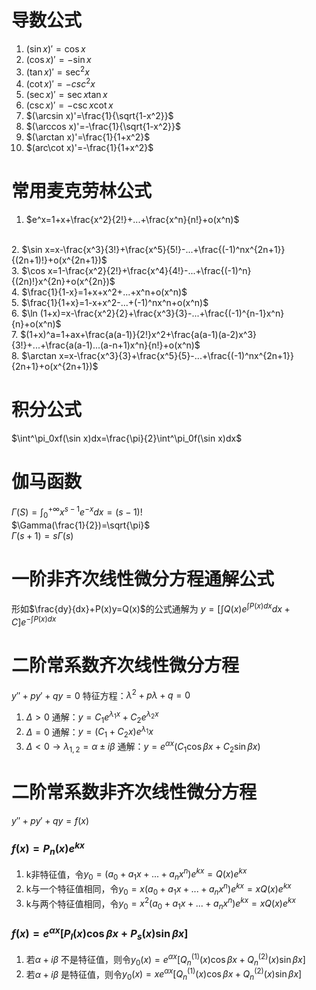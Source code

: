 # 导数公式
1. $(\sin x)'=\cos x$
2. $(\cos x)'=-\sin x$
3. $(\tan x)'=\sec^2 x$
4. $(\cot x)'=-csc^2 x$
5. $(\sec x)'=\sec x\tan x$
6. $(\csc x)'=-\csc x\cot x$
7. $(\arcsin x)'=\frac{1}{\sqrt{1-x^2}}$
8. $(\arccos x)'=-\frac{1}{\sqrt{1-x^2}}$
9. $(\arctan x)'=\frac{1}{1+x^2}$
10. $(arc\cot x)'=-\frac{1}{1+x^2}$

# 常用麦克劳林公式
1. $e^x=1+x+\frac{x^2}{2!}+...+\frac{x^n}{n!}+o(x^n)$
<br>
2. $\sin x=x-\frac{x^3}{3!}+\frac{x^5}{5!}-...+\frac{(-1)^nx^{2n+1}}{(2n+1)!}+o(x^{2n+1})$
<br>
3. $\cos x=1-\frac{x^2}{2!}+\frac{x^4}{4!}-...+\frac{(-1)^n}{(2n)!}x^{2n}+o(x^{2n})$
<br>
4. $\frac{1}{1-x}=1+x+x^2+...+x^n+o(x^n)$
<br>
5. $\frac{1}{1+x}=1-x+x^2-...+(-1)^nx^n+o(x^n)$
<br>
6. $\ln (1+x)=x-\frac{x^2}{2}+\frac{x^3}{3}-...+\frac{(-1)^{n-1}x^n}{n}+o(x^n)$
<br>
7. $(1+x)^a=1+ax+\frac{a(a-1)}{2!}x^2+\frac{a(a-1)(a-2)x^3}{3!}+...+\frac{a(a-1)...(a-n+1)x^n}{n!}+o(x^n)$
<br>
8. $\arctan x=x-\frac{x^3}{3}+\frac{x^5}{5}-...+\frac{(-1)^nx^{2n+1}}{2n+1}+o(x^{2n+1})$

# 积分公式
$\int^\pi_0xf(\sin x)dx=\frac{\pi}{2}\int^\pi_0f(\sin x)dx$

# 伽马函数
$\Gamma(S)=\int^{+\infty}_0 x^{s-1}e^{-x}dx=(s-1)!$
<br>
$\Gamma(\frac{1}{2})=\sqrt{\pi}$
<br>
$\Gamma(s+1)=s\Gamma(s)$

# 一阶非齐次线性微分方程通解公式
形如$\frac{dy}{dx}+P(x)y=Q(x)$的公式通解为
$y=[\int Q(x)e^{\int P(x)dx}dx+C]e^{-\int P(x)dx}$

# 二阶常系数齐次线性微分方程
$y''+py'+qy=0$
特征方程：$\lambda^2+p\lambda+q=0$
1. $\Delta>0$ 通解：$y=C_1e^{\lambda_1 x}+C_2e^{\lambda_2 x}$
2. $\Delta=0$ 通解：$y=(C_1+C_2x)e^{\lambda_1}x$
3. $\Delta<0\rightarrow \lambda_{1,2}=\alpha\pm i\beta$ 通解：$y=e^{\alpha x}(C_1\cos\beta x+C_2\sin\beta x)$

# 二阶常系数非齐次线性微分方程
$y''+py'+qy=f(x)$
### $f(x)=P_n(x)e^{kx}$
1. k非特征值，令$y_0=(a_0+a_1x+...+a_nx^n)e^{kx}=Q(x)e^{kx}$
2. k与一个特征值相同，令$y_0=x(a_0+a_1x+...+a_nx^n)e^{kx}=xQ(x)e^{kx}$
3. k与两个特征值相同，令$y_0=x^2(a_0+a_1x+...+a_nx^n)e^{kx}=xQ(x)e^{kx}$

### $f(x)=e^{\alpha x}[P_l(x)\cos\beta x+P_s(x)\sin\beta x]$
1. 若$\alpha+i\beta$ 不是特征值，则令$y_0(x)=e^{\alpha x}[Q^{(1)}_n(x)\cos\beta x+Q^{(2)}_n(x)\sin\beta x]$
2. 若$\alpha+i\beta$ 是特征值，则令$y_0(x)=xe^{\alpha x}[Q^{(1)}_n(x)\cos\beta x+Q^{(2)}_n(x)\sin\beta x]$